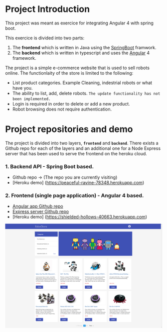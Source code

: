 # Project Introduction
This project was meant as exercice for integrating Angular 4 with spring boot.

This exercice is divided into two parts: 
1. The **frontend** which is written in Java using the [SpringBoot](https://projects.spring.io/spring-boot/) framwork.
2. The **backend** which is written in typescript and uses the [Angular](https://angular.io) 4 framework. 

The project is a simple e-commerce website that is used to sell robots online. The functionlaity of the store is limited to the following:
- List product categories. Example Cleaning, indestrial robots or what have you.
- The ability to list, add, delete robots. `The update functionality has not been implemented.`
- Login is required in order to delete or add a new product.
- Robot browsing does not require authentication.

# Project repositories and demo 
The project is divided into two layers, **`frontend`** and **`backend`**. There exists a Github repo for each of the layers and an additional one for a Node Express server that has been used to serve the frontend on the heroku cloud.

### 1. Backend API - Spring Boot based.
- Github repo -> (The repo you are currently visiting)
- [Heroku demo] (https://peaceful-ravine-78348.herokuapp.com)

### 2. Frontend (single page application) - Angular 4 based.
- [Angular app Github repo](https://github.com/osenouci/robotStoreAngularUI)
- [Express server Github repo](https://github.com/osenouci/robotStoreExpressServer)
- [Heroku demo] (https://shielded-hollows-40663.herokuapp.com)



![](https://github.com/osenouci/robotStoreExpressServer/blob/master/screenshots/home.png)








